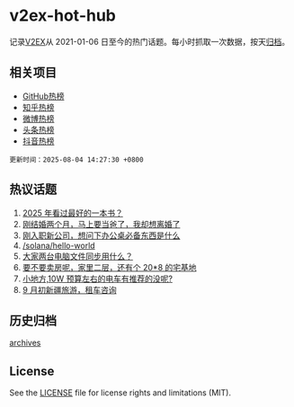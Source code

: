 # v2ex-hot-hub

 记录[V2EX](https://www.v2ex.com/)从 2021-01-06 日至今的热门话题。每小时抓取一次数据，按天[归档](archives)。
 
 ## 相关项目

- [GitHub热榜](https://github.com/lonnyzhang423/github-hot-hub)
- [知乎热榜](https://github.com/lonnyzhang423/zhihu-hot-hub)
- [微博热榜](https://github.com/lonnyzhang423/weibo-hot-hub)
- [头条热榜](https://github.com/lonnyzhang423/toutiao-hot-hub)
- [抖音热榜](https://github.com/lonnyzhang423/douyin-hot-hub)


 `更新时间：2025-08-04 14:27:30 +0800`

## 热议话题

1. [2025 年看过最好的一本书？](https://www.v2ex.com/t/1149709)
1. [刚结婚两个月，马上要当爸了，我却想离婚了](https://www.v2ex.com/t/1149778)
1. [刚入职新公司，想问下办公桌必备东西是什么](https://www.v2ex.com/t/1149672)
1. [/solana/hello-world](https://www.v2ex.com/t/1149587)
1. [大家两台电脑文件同步用什么？](https://www.v2ex.com/t/1149599)
1. [要不要卖房呢，家里二层，还有个 20*8 的宅基地](https://www.v2ex.com/t/1149685)
1. [小地方,10W 预算左右的电车有推荐的没呢?](https://www.v2ex.com/t/1149700)
1. [9 月初新疆旅游，租车咨询](https://www.v2ex.com/t/1149701)

## 历史归档

[archives](archives)

## License

See the [LICENSE](LICENSE) file for license rights and limitations (MIT).
